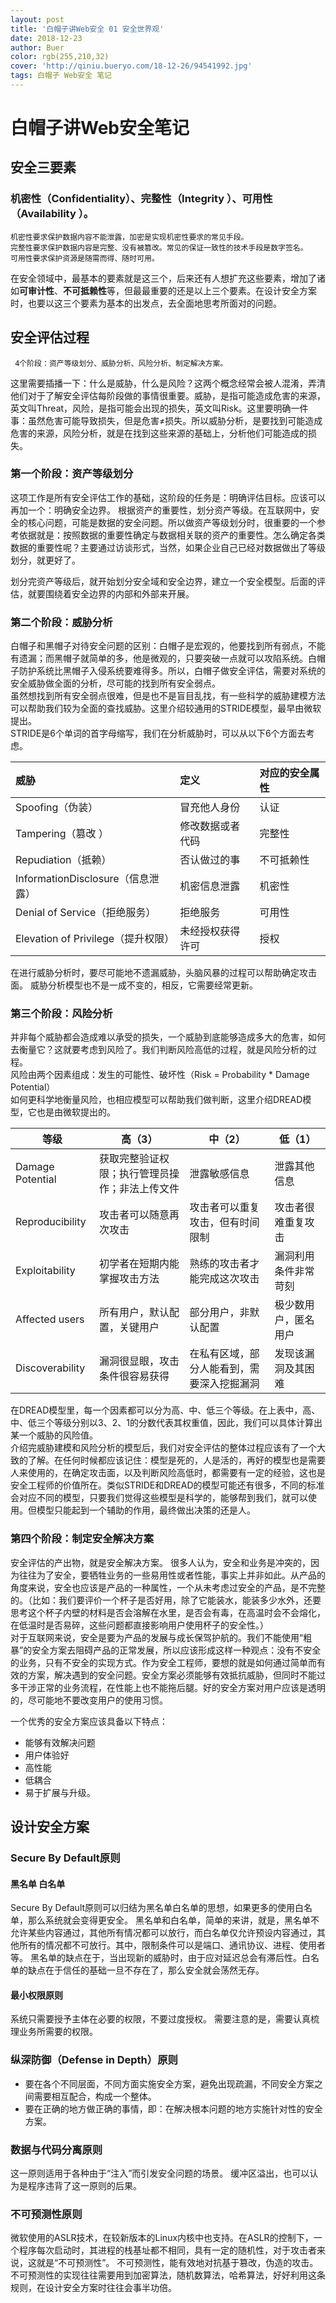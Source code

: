 ```yaml
---
layout: post
title: '白帽子讲Web安全 01 安全世界观'
date: 2018-12-23
author: Buer
color: rgb(255,210,32)
cover: 'http://qiniu.bueryo.com/18-12-26/94541992.jpg'
tags: 白帽子 Web安全 笔记
---
```



# 白帽子讲Web安全笔记 

## 安全三要素

### 机密性（Confidentiality）、完整性（Integrity ）、可用性（Availability ）。

    机密性要求保护数据内容不能泄露，加密是实现机密性要求的常见手段。  
    完整性要求保护数据内容是完整、没有被篡改。常见的保证一致性的技术手段是数字签名。  
    可用性要求保护资源是随需而得、随时可用。  
在安全领域中，最基本的要素就是这三个，后来还有人想扩充这些要素，增加了诸如**可审计性**、**不可抵赖性**等，但最最重要的还是以上三个要素。在设计安全方案时，也要以这三个要素为基本的出发点，去全面地思考所面对的问题。

## 安全评估过程

     4个阶段：资产等级划分、威胁分析、风险分析、制定解决方案。

这里需要插播一下：什么是威胁，什么是风险？这两个概念经常会被人混淆，弄清他们对于了解安全评估每阶段做的事情很重要。威胁，是指可能造成危害的来源，英文叫Threat，风险，是指可能会出现的损失，英文叫Risk。这里要明确一件事：虽然危害可能导致损失，但是危害≠损失。所以威胁分析，是要找到可能造成危害的来源，风险分析，就是在找到这些来源的基础上，分析他们可能造成的损失。

### 第一个阶段：资产等级划分

这项工作是所有安全评估工作的基础，这阶段的任务是：明确评估目标。应该可以再加一个：明确安全边界。
根据资产的重要性，划分资产等级。在互联网中，安全的核心问题，可能是数据的安全问题。所以做资产等级划分时，很重要的一个参考依据就是：按照数据的重要性确定与数据相关联的资产的重要性。怎么确定各类数据的重要性呢？主要通过访谈形式，当然，如果企业自己已经对数据做出了等级划分，就更好了。

划分完资产等级后，就开始划分安全域和安全边界，建立一个安全模型。后面的评估，就要围绕着安全边界的内部和外部来开展。

### 第二个阶段：威胁分析

白帽子和黑帽子对待安全问题的区别：白帽子是宏观的，他要找到所有弱点，不能有遗漏；而黑帽子就简单的多，他是微观的，只要突破一点就可以攻陷系统。白帽子防护系统比黑帽子入侵系统要难得多。所以，白帽子做安全评估，需要对系统的安全威胁做全面的分析，尽可能的找到所有安全弱点。  
虽然想找到所有安全弱点很难，但是也不是盲目乱找，有一些科学的威胁建模方法可以帮助我们较为全面的查找威胁。这里介绍较通用的STRIDE模型，最早由微软提出。  
STRIDE是6个单词的首字母缩写，我们在分析威胁时，可以从以下6个方面去考虑。  

|威胁|定义|对应的安全属性|
|:---|:--|:---|
|Spoofing（伪装）|冒充他人身份|认证|
|Tampering（篡改 ）|修改数据或者代码|完整性|
|Repudiation（抵赖）|否认做过的事|不可抵赖性|
|InformationDisclosure（信息泄露）|机密信息泄露|机密性|
|Denial of Service（拒绝服务）|拒绝服务|可用性|
|Elevation of Privilege（提升权限）|未经授权获得许可|授权|

在进行威胁分析时，要尽可能地不遗漏威胁，头脑风暴的过程可以帮助确定攻击面。 威胁分析模型也不是一成不变的，相反，它需要经常更新。

### 第三个阶段：风险分析

并非每个威胁都会造成难以承受的损失，一个威胁到底能够造成多大的危害，如何去衡量它？这就要考虑到风险了。我们判断风险高低的过程，就是风险分析的过程。  
风险由两个因素组成：发生的可能性、破坏性（Risk = Probability * Damage Potential）  
如何更科学地衡量风险，也相应模型可以帮助我们做判断，这里介绍DREAD模型，它也是由微软提出的。  

等级|高（3）|中（2）|低（1）
-|-|-|-
Damage Potential|获取完整验证权限；执行管理员操作；非法上传文件|泄露敏感信息|泄露其他信息
Reproducibility|攻击者可以随意再次攻击|攻击者可以重复攻击，但有时间限制|攻击者很难重复攻击
Exploitability|初学者在短期内能掌握攻击方法|熟练的攻击者才能完成这次攻击|漏洞利用条件非常苛刻
Affected users|所有用户，默认配置，关键用户|部分用户，非默认配置|极少数用户，匿名用户
Discoverability|漏洞很显眼，攻击条件很容易获得|在私有区域，部分人能看到，需要深入挖掘漏洞|发现该漏洞及其困难

在DREAD模型里，每一个因素都可以分为高、中、低三个等级。在上表中，高、中、低三个等级分别以3、2、1的分数代表其权重值，因此，我们可以具体计算出某一个威胁的风险值。  
介绍完威胁建模和风险分析的模型后，我们对安全评估的整体过程应该有了一个大致的了解。在任何时候都应该记住：模型是死的，人是活的，再好的模型也是需要人来使用的，在确定攻击面，以及判断风险高低时，都需要有一定的经验，这也是安全工程师的价值所在。类似STRIDE和DREAD的模型可能还有很多，不同的标准会对应不同的模型，只要我们觉得这些模型是科学的，能够帮到我们，就可以使用。但模型只能起到一个辅助的作用，最终做出决策的还是人。

### 第四个阶段：制定安全解决方案
安全评估的产出物，就是安全解决方案。
很多人认为，安全和业务是冲突的，因为往往为了安全，要牺牲业务的一些易用性或者性能，事实上并非如此。从产品的角度来说，安全也应该是产品的一种属性，一个从未考虑过安全的产品，是不完整的。（比如：我们要评价一个杯子是否好用，除了它能装水，能装多少水外，还要思考这个杯子内壁的材料是否会溶解在水里，是否会有毒，在高温时会不会熔化，在低温时是否易碎，这些问题都直接影响用户使用杯子的安全性。）  
对于互联网来说，安全是要为产品的发展与成长保驾护航的。我们不能使用“粗暴”的安全方案去阻碍产品的正常发展，所以应该形成这样一种观点：没有不安全的业务，只有不安全的实现方式。作为安全工程师，要想的就是如何通过简单而有效的方案，解决遇到的安全问题。安全方案必须能够有效抵抗威胁，但同时不能过多干涉正常的业务流程，在性能上也不能拖后腿。好的安全方案对用户应该是透明的，尽可能地不要改变用户的使用习惯。  

一个优秀的安全方案应该具备以下特点：
+ 能够有效解决问题
+ 用户体验好
+ 高性能
+ 低耦合
+ 易于扩展与升级。

## 设计安全方案

### Secure By Default原则
#### 黑名单 白名单
Secure By Default原则可以归结为黑名单白名单的思想，如果更多的使用白名单，那么系统就会变得更安全。
黑名单和白名单，简单的来讲，就是，黑名单不允许某些内容通过，其他所有情况都可以放行，而白名单仅允许预设内容通过，其他所有的情况都不可放行。其中，限制条件可以是端口、通讯协议、进程、使用者等。
黑名单的缺点在于，当出现新的威胁时，由于应对延迟总会有滞后性。白名单的缺点在于信任的基础一旦不存在了，那么安全就会荡然无存。

#### 最小权限原则
系统只需要授予主体在必要的权限，不要过度授权。
需要注意的是，需要认真梳理业务所需要的权限。

### 纵深防御（Defense in Depth）原则
+ 要在各个不同层面，不同方面实施安全方案，避免出现疏漏，不同安全方案之间需要相互配合，构成一个整体。
+ 要在正确的地方做正确的事情，即：在解决根本问题的地方实施针对性的安全方案。

### 数据与代码分离原则
这一原则适用于各种由于“注入”而引发安全问题的场景。
缓冲区溢出，也可以认为是程序违背了这一原则的后果。

### 不可预测性原则
微软使用的ASLR技术，在较新版本的Linux内核中也支持。在ASLR的控制下，一个程序每次启动时，其进程的栈基址都不相同，具有一定的随机性，对于攻击者来说，这就是“不可预测性”。
不可预测性，能有效地对抗基于篡改，伪造的攻击。
不可预测性的实现往往需要用到加密算法，随机数算法，哈希算法，好好利用这条规则，在设计安全方案时往往会事半功倍。
